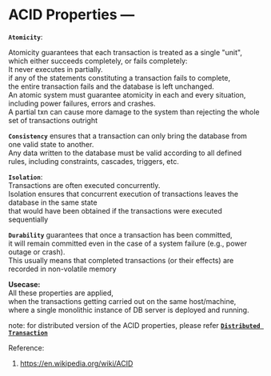 # ACID Properties — 

**`Atomicity`**:    

Atomicity guarantees that each transaction is treated as a single "unit", which either succeeds completely, or fails completely:  
It never executes in partially.  
if any of the statements constituting a transaction fails to complete,  
the entire transaction fails and the database is left unchanged.  
An atomic system must guarantee atomicity in each and every situation,  
including power failures, errors and crashes.  
A partial txn can cause more damage to the system than rejecting the whole set of transactions outright  

**`Consistency`** ensures that a transaction can only bring the database from one valid state to another.  
Any data written to the database must be valid according to all defined rules, including constraints, cascades, triggers, etc.  

**`Isolation`**:  
Transactions are often executed concurrently.  
Isolation ensures that concurrent execution of transactions leaves the database in the same state  
that would have been obtained if the transactions were executed sequentially  

**`Durability`** guarantees that once a transaction has been committed,  
it will remain committed even in the case of a system failure (e.g., power outage or crash).  
This usually means that completed transactions (or their effects) are recorded in non-volatile memory  

**Usecase:**  
All these properties are applied,  
when the transactions getting carried out on the same host/machine,  
where a single monolithic instance of DB server is deployed and running.  

note: for distributed version of the ACID properties, please refer [**`Distributed Transaction`**](https://en.wikipedia.org/wiki/Distributed_transaction)  

Reference:  
1. https://en.wikipedia.org/wiki/ACID

